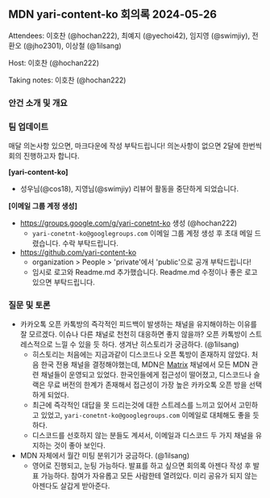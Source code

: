 ## MDN yari-content-ko 회의록 2024-05-26

Attendees: 이호찬 (@hochan222), 최예지 (@yechoi42), 임지영 (@swimjiy), 전환오 (@jho2301), 이상철 (@1ilsang)

Host: 이호찬 (@hochan222)

Taking notes: 이호찬 (@hochan222)

### 안건 소개 및 개요

### 팀 업데이트

매달 의논사항 있으면, 마크다운에 작성 부탁드립니다! 의논사항이 없으면 2달에 한번씩 회의 진행하고자 합니다.

**[yari-content-ko]**

- 성우님(@cos18), 지영님(@swimjiy) 리뷰어 활동을 중단하게 되었습니다.

**[이메일 그룹 계정 생성]**

- https://groups.google.com/g/yari-conetnt-ko 생성 (@hochan222)
  - `yari-conetnt-ko@googlegroups.com` 이메일 그룹 계정 생성 후 초대 메일 드렸습니다. 수락 부탁드립니다.
- https://github.com/yari-content-ko
  - organization > People > 'private'에서 'public'으로 공개 부탁드립니다!
  - 임시로 로고와 Readme.md 추가했습니다. Readme.md 수정이나 좋은 로고 있으면 부탁드립니다.

### 질문 및 토론

- 카카오톡 오픈 카톡방의 즉각적인 피드백이 발생하는 채널을 유지해야하는 이유를 잘 모르겠다. 이슈나 다른 채널로 천천히 대응하면 좋지 않을까? 오픈 카톡방이 스트레스적으로 느낄 수 있을 듯 하다. 생겨난 히스토리가 궁금하다. (@1ilsang)
  - 히스토리는 처음에는 지금과같이 디스코드나 오픈 톡방이 존재하지 않았다. 처음 한국 전용 채널을 결정해야했는데, MDN은 [Matrix](https://chat.mozilla.org/#/room/#mdn:mozilla.org) 채널에서 모든 MDN 관련 채널들이 운영되고 있었다. 한국인들에게 접근성이 떨어졌고, 디스코드나 슬랙은 무료 버전의 한계가 존재해서 접근성이 가장 높은 카카오톡 오픈 방을 선택하게 되었다.
  - 최근에 즉각적인 대답을 못 드리는것에 대한 스트레스를 느끼고 있어서 고민하고 있었고, `yari-conetnt-ko@googlegroups.com` 이메일로 대체해도 좋을 듯하다.
  - 디스코드를 선호하지 않는 분들도 계셔서, 이메일과 디스코드 두 가지 채널을 유지하는 것이 좋아 보인다.
- MDN 자체에서 월간 미팅 분위기가 궁금하다. (@1ilsang)
  - 영어로 진행되고, 눈팅 가능하다. 발표를 하고 싶으면 회의록 아젠다 작성 후 발표 가능하다. 참여가 자유롭고 모든 사람한테 열려있다. 미리 공유가 되지 않는 아젠다도 살갑게 받아준다.
